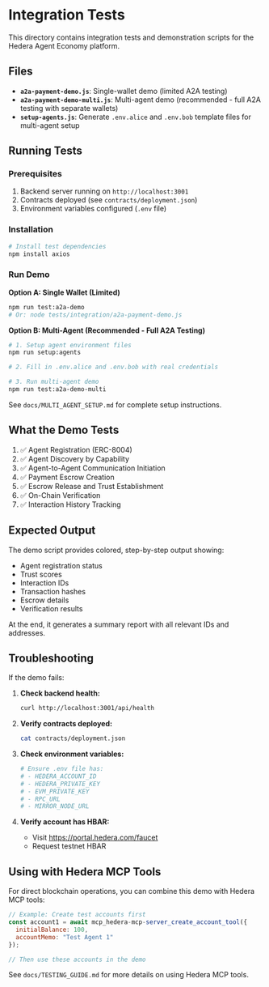 # Integration Tests

This directory contains integration tests and demonstration scripts for the Hedera Agent Economy platform.

## Files

- **`a2a-payment-demo.js`**: Single-wallet demo (limited A2A testing)
- **`a2a-payment-demo-multi.js`**: Multi-agent demo (recommended - full A2A testing with separate wallets)
- **`setup-agents.js`**: Generate `.env.alice` and `.env.bob` template files for multi-agent setup

## Running Tests

### Prerequisites

1. Backend server running on `http://localhost:3001`
2. Contracts deployed (see `contracts/deployment.json`)
3. Environment variables configured (`.env` file)

### Installation

```bash
# Install test dependencies
npm install axios
```

### Run Demo

**Option A: Single Wallet (Limited)**
```bash
npm run test:a2a-demo
# Or: node tests/integration/a2a-payment-demo.js
```

**Option B: Multi-Agent (Recommended - Full A2A Testing)**
```bash
# 1. Setup agent environment files
npm run setup:agents

# 2. Fill in .env.alice and .env.bob with real credentials

# 3. Run multi-agent demo
npm run test:a2a-demo-multi
```

See `docs/MULTI_AGENT_SETUP.md` for complete setup instructions.

## What the Demo Tests

1. ✅ Agent Registration (ERC-8004)
2. ✅ Agent Discovery by Capability
3. ✅ Agent-to-Agent Communication Initiation
4. ✅ Payment Escrow Creation
5. ✅ Escrow Release and Trust Establishment
6. ✅ On-Chain Verification
7. ✅ Interaction History Tracking

## Expected Output

The demo script provides colored, step-by-step output showing:

- Agent registration status
- Trust scores
- Interaction IDs
- Transaction hashes
- Escrow details
- Verification results

At the end, it generates a summary report with all relevant IDs and addresses.

## Troubleshooting

If the demo fails:

1. **Check backend health:**
   ```bash
   curl http://localhost:3001/api/health
   ```

2. **Verify contracts deployed:**
   ```bash
   cat contracts/deployment.json
   ```

3. **Check environment variables:**
   ```bash
   # Ensure .env file has:
   # - HEDERA_ACCOUNT_ID
   # - HEDERA_PRIVATE_KEY
   # - EVM_PRIVATE_KEY
   # - RPC_URL
   # - MIRROR_NODE_URL
   ```

4. **Verify account has HBAR:**
   - Visit https://portal.hedera.com/faucet
   - Request testnet HBAR

## Using with Hedera MCP Tools

For direct blockchain operations, you can combine this demo with Hedera MCP tools:

```javascript
// Example: Create test accounts first
const account1 = await mcp_hedera-mcp-server_create_account_tool({
  initialBalance: 100,
  accountMemo: "Test Agent 1"
});

// Then use these accounts in the demo
```

See `docs/TESTING_GUIDE.md` for more details on using Hedera MCP tools.

